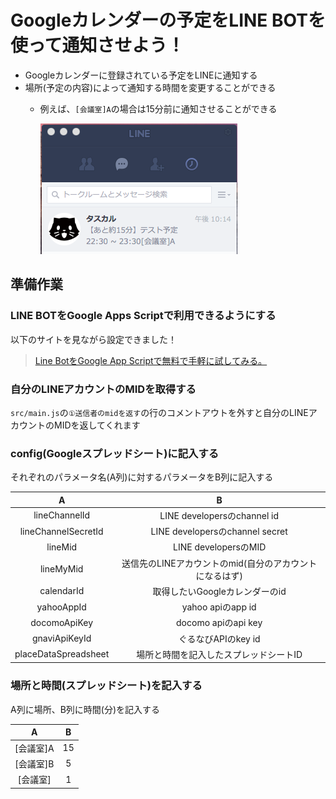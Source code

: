 # Googleカレンダーの予定をLINE BOTを使って通知させよう！

- Googleカレンダーに登録されている予定をLINEに通知する
- 場所(予定の内容)によって通知する時間を変更することができる
   - 例えば、``[会議室]A``の場合は15分前に通知させることができる

	 ![image1](https://raw.githubusercontent.com/IwakamiYuki/line_bot/master/image/line1.png)

## 準備作業

### LINE BOTをGoogle Apps Scriptで利用できるようにする
以下のサイトを見ながら設定できました！
> [Line BotをGoogle App Scriptで無料で手軽に試してみる。](http://qiita.com/osamu1203/items/0de2909821a1b3cbb350)

### 自分のLINEアカウントのMIDを取得する

`src/main.js`の`①送信者のmidを返す`の行のコメントアウトを外すと自分のLINEアカウントのMIDを返してくれます

### config(Googleスプレッドシート)に記入する

それぞれのパラメータ名(A列)に対するパラメータをB列に記入する

| A | B |
|:-:|:-:|
|lineChannelId|LINE developersのchannel id|
|lineChannelSecretId|LINE developersのchannel secret|
|lineMid|LINE developersのMID|
|lineMyMid|送信先のLINEアカウントのmid(自分のアカウントになるはず)|
|calendarId|取得したいGoogleカレンダーのid|
|yahooAppId|yahoo apiのapp id|
|docomoApiKey|docomo apiのapi key|
|gnaviApiKeyId|ぐるなびAPIのkey id|
|placeDataSpreadsheet|場所と時間を記入したスプレッドシートID|

### 場所と時間(スプレッドシート)を記入する

A列に場所、B列に時間(分)を記入する

| A | B |
|:-:|:-:|
|[会議室]A|15|
|[会議室]B|5|
|[会議室]|1|
